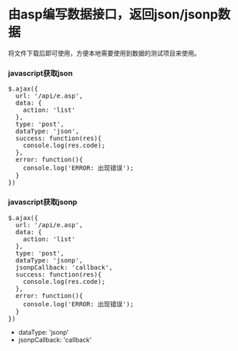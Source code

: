 # 由asp编写数据接口，返回json/jsonp数据
将文件下载后即可使用，方便本地需要使用到数据的测试项目来使用。

### javascript获取json
<pre>
$.ajax({
  url: '/api/e.asp',
  data: {
    action: 'list'
  },
  type: 'post',
  dataType: 'json',
  success: function(res){
    console.log(res.code);
  },
  error: function(){
    console.log('ERROR: 出现错误');
  }
})
</pre>

### javascript获取jsonp
<pre>
$.ajax({
  url: '/api/e.asp',
  data: {
    action: 'list'
  },
  type: 'post',
  dataType: 'jsonp',
  jsonpCallback: 'callback',
  success: function(res){
    console.log(res.code);
  },
  error: function(){
    console.log('ERROR: 出现错误');
  }
})
</pre>

+ dataType: 'jsonp'
+ jsonpCallback: 'callback'
